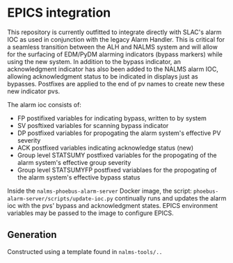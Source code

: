 # EPICS integration

This repository is currently outfitted to integrate directly with SLAC's alarm IOC as used in conjunction with the legacy Alarm Handler. This is critical for a seamless transition between the ALH and NALMS system and will allow for the surfacing of EDM/PyDM alarming indicators (bypass markers) while using the new system. In addition to the bypass indicator, an acknowledgment indicator has also been added to the NALMS alarm IOC, allowing acknowledgment status to be indicated in displays just as bypasses. Postfixes are applied to the end of pv names to create new these new indicator pvs.

The alarm ioc consists of:

* FP postifixed variables for indicating bypass, written to by system
* SV posftixed variables for scanning bypass indicator
* DP postfixed variables for propogating the alarm system's effective PV severity
* ACK postfixed variables indicating acknowledge status (new)
* Group level STATSUMY postfixed variables for the propogating of the alarm system's effective group severity 
* Group level  STATSUMYFP postfixed variablaes for the propogating of the alarm system's effective bypass status


Inside the `nalms-phoebus-alarm-server` Docker image, the script: `phoebus-alarm-server/scripts/update-ioc.py` continually runs and updates the alarm ioc with the pvs' bypass and acknowledgment states. EPICS environment variables may be passed to the image to configure EPICS.

## Generation

Constructed using a template found in `nalms-tools/..`
